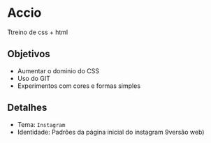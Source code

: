 # Accio
Ttreino de css + html


## Objetivos
 - Aumentar o dominio do CSS
 - Uso do GIT
 - Experimentos com cores e formas simples


## Detalhes
- Tema: `Instagram`
- Identidade: Padrões da página inicial do instagram 9versão web)
